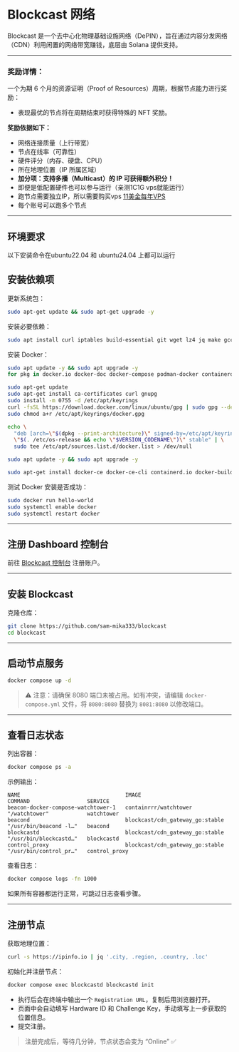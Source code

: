 # Blockcast 网络

Blockcast 是一个去中心化物理基础设施网络（DePIN），旨在通过内容分发网络（CDN）利用闲置的网络带宽赚钱，底层由 Solana 提供支持。

---

### 奖励详情：

一个为期 6 个月的资源证明（Proof of Resources）周期，根据节点能力进行奖励：

- 表现最优的节点将在周期结束时获得特殊的 NFT 奖励。

**奖励依据如下：**

- 网络连接质量（上行带宽）
- 节点在线率（可靠性）
- 硬件评分（内存、硬盘、CPU）
- 所在地理位置（IP 所属区域）
- **加分项：支持多播（Multicast）的 IP 可获得额外积分！**
- 即便是低配置硬件也可以参与运行（亲测1C1G vps就能运行）
- 跑节点需要独立IP，所以需要购买vps [11美金每年VPS](https://my.racknerd.com/aff.php?aff=14724&pid=912)
- 每个账号可以跑多个节点

---

## 环境要求

以下安装命令在ubuntu22.04 和 ubuntu24.04 上都可以运行

## 安装依赖项

更新系统包：

```bash
sudo apt-get update && sudo apt-get upgrade -y
```

安装必要依赖：

```bash
sudo apt install curl iptables build-essential git wget lz4 jq make gcc nano automake autoconf tmux htop nvme-cli libgbm1 pkg-config libssl-dev libleveldb-dev tar clang bsdmainutils ncdu unzip libleveldb-dev -y
```

安装 Docker：

```bash
sudo apt update -y && sudo apt upgrade -y
for pkg in docker.io docker-doc docker-compose podman-docker containerd runc; do sudo apt-get remove $pkg; done

sudo apt-get update
sudo apt-get install ca-certificates curl gnupg
sudo install -m 0755 -d /etc/apt/keyrings
curl -fsSL https://download.docker.com/linux/ubuntu/gpg | sudo gpg --dearmor -o /etc/apt/keyrings/docker.gpg
sudo chmod a+r /etc/apt/keyrings/docker.gpg

echo \
  "deb [arch=\"$(dpkg --print-architecture)\" signed-by=/etc/apt/keyrings/docker.gpg] https://download.docker.com/linux/ubuntu \
  \"$(. /etc/os-release && echo \"$VERSION_CODENAME\")\" stable" | \
  sudo tee /etc/apt/sources.list.d/docker.list > /dev/null

sudo apt update -y && sudo apt upgrade -y

sudo apt-get install docker-ce docker-ce-cli containerd.io docker-buildx-plugin docker-compose-plugin
```

测试 Docker 安装是否成功：

```bash
sudo docker run hello-world
sudo systemctl enable docker
sudo systemctl restart docker
```

---

## 注册 Dashboard 控制台

前往 [Blockcast 控制台](https://app.blockcast.network?referral-code=lwmQvP) 注册账户。

---

## 安装 Blockcast

克隆仓库：

```bash
git clone https://github.com/sam-mika333/blockcast
cd blockcast
```

---

## 启动节点服务

```bash
docker compose up -d
```

> ⚠️ 注意：请确保 8080 端口未被占用。如有冲突，请编辑 `docker-compose.yml` 文件，将 `8080:8080` 替换为 `8081:8080` 以修改端口。

---

## 查看日志状态

列出容器：

```bash
docker compose ps -a
```

示例输出：

```
NAME                                 IMAGE                             COMMAND                  SERVICE          
beacon-docker-compose-watchtower-1   containrrr/watchtower             "/watchtower"            watchtower
beacond                              blockcast/cdn_gateway_go:stable   "/usr/bin/beacond -l…"   beacond
blockcastd                           blockcast/cdn_gateway_go:stable   "/usr/bin/blockcastd…"   blockcastd
control_proxy                        blockcast/cdn_gateway_go:stable   "/usr/bin/control_pr…"   control_proxy
```

查看日志：

```bash
docker compose logs -fn 1000
```

如果所有容器都运行正常，可跳过日志查看步骤。

---

## 注册节点

获取地理位置：

```bash
curl -s https://ipinfo.io | jq '.city, .region, .country, .loc'
```

初始化并注册节点：

```bash
docker compose exec blockcastd blockcastd init
```

- 执行后会在终端中输出一个 `Registration URL`，复制后用浏览器打开。
- 页面中会自动填写 Hardware ID 和 Challenge Key，手动填写上一步获取的位置信息。
- 提交注册。

> 注册完成后，等待几分钟，节点状态会变为 “Online” ✅
